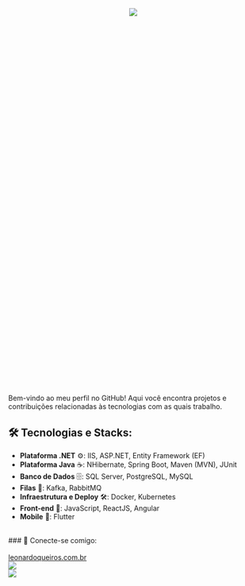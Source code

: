 <div align="center" style="text-decoration: none; font-size: 2vh; font-family: 'Segoe UI', Tahoma, Geneva, Verdana, sans-serif; color: #fff">
    
<h1 align="center">
    <img src="https://readme-typing-svg.herokuapp.com?color=F70404&size=30&duration=3500&center=true&vCenter=true&lines=Oi%2C+Eu+Sou+Leonardo"><br/><br/><br/>
</h1>
<br /><br />
</div>
Bem-vindo ao meu perfil no GitHub! Aqui você encontra projetos e contribuições relacionadas às tecnologias com as quais trabalho.

## 🛠️ Tecnologias e Stacks:

- **Plataforma .NET** ⚙️: IIS, ASP.NET, Entity Framework (EF)
- **Plataforma Java** ☕: NHibernate, Spring Boot, Maven (MVN), JUnit
- **Banco de Dados** 🗄️: SQL Server, PostgreSQL, MySQL
- **Filas** 📩: Kafka, RabbitMQ
- **Infraestrutura e Deploy** 🛠️: Docker, Kubernetes
- **Front-end** 🎨: JavaScript, ReactJS, Angular
- **Mobile** 📱: Flutter
<br >
### 🔗 Conecte-se comigo:
<br>
<br>
<a target="_blank" href="https://www.leonardoqueiros.com.br">leonardoqueiros.com.br</a>
<br>
<div>
    <a href="mailto:leonardoq.leao@gmail.com" target="_blank"><img src="https://img.shields.io/badge/-Gmail-%23333?style=for-the-badge&logo=gmail&logoColor=red" ></a>
    <br>
    <a href="https://www.linkedin.com/in/leonardoqleao/" target="_blank"><img src="https://img.shields.io/badge/-LinkedIn-%230077B5?style=for-the-badge&logo=linkedin&logoColor=white"></a>   
</div>
